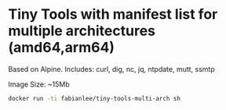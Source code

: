 # Tiny Tools with manifest list for multiple architectures (amd64,arm64)

Based on Alpine. Includes: curl, dig, nc, jq, ntpdate, mutt, ssmtp

Image Size: ~15Mb

```bash
docker run -ti fabianlee/tiny-tools-multi-arch sh
```
